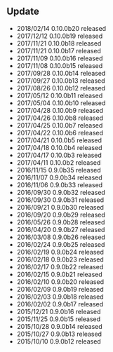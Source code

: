 ## Update
* 2018/02/14 0.10.0b20 released
* 2017/12/12 0.10.0b19 released
* 2017/11/21 0.10.0b18 released
* 2017/11/21 0.10.0b17 released
* 2017/11/09 0.10.0b16 released
* 2017/11/08 0.10.0b15 released
* 2017/09/28 0.10.0b14 released
* 2017/09/27 0.10.0b13 released
* 2017/08/26 0.10.0b12 released
* 2017/05/12 0.10.0b11 released
* 2017/05/04 0.10.0b10 released
* 2017/04/28 0.10.0b9 released
* 2017/04/26 0.10.0b8 released
* 2017/04/25 0.10.0b7 released
* 2017/04/22 0.10.0b6 released
* 2017/04/21 0.10.0b5 released
* 2017/04/18 0.10.0b4 released
* 2017/04/17 0.10.0b3 released
* 2017/04/11 0.10.0b2 released
* 2016/11/15 0.9.0b35 released
* 2016/11/07 0.9.0b34 released
* 2016/11/06 0.9.0b33 released
* 2016/09/30 0.9.0b32 released
* 2016/09/30 0.9.0b31 released
* 2016/09/21 0.9.0b30 released
* 2016/09/20 0.9.0b29 released
* 2016/05/26 0.9.0b28 released
* 2016/04/20 0.9.0b27 released
* 2016/03/08 0.9.0b26 released
* 2016/02/24 0.9.0b25 released
* 2016/02/19 0.9.0b24 released
* 2016/02/18 0.9.0b23 released
* 2016/02/17 0.9.0b22 released
* 2016/02/15 0.9.0b21 released
* 2016/02/10 0.9.0b20 released
* 2016/02/09 0.9.0b19 released
* 2016/02/03 0.9.0b18 released
* 2016/02/02 0.9.0b17 released
* 2015/12/21 0.9.0b16 released
* 2015/11/25 0.9.0b15 released
* 2015/10/28 0.9.0b14 released
* 2015/10/27 0.9.0b13 released
* 2015/10/10 0.9.0b12 released